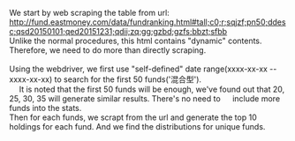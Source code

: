 We start by web scraping the table from url: http://fund.eastmoney.com/data/fundranking.html#tall;c0;r;sqjzf;pn50;ddesc;qsd20150101;qed20151231;qdii;zq;gg;gzbd;gzfs;bbzt;sfbb <br>
Unlike the normal procedures, this html contains "dynamic" contents. Therefore, we need to do more than directly scraping. <br>
<br>
Using the webdriver, we first use "self-defined" date range(xxxx-xx-xx -- xxxx-xx-xx) to search for the first 50 funds('混合型'). <br>
&emsp; It is noted that the first 50 funds will be enough, we've found out that  20, 25, 30, 35 will generate similar results. There's no need to 
&emsp; include more funds into the stats. <br>
Then for each funds, we scrapt from the url and generate the top 10 holdings for each fund. And we find the distributions for unique funds. <br>

